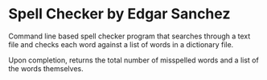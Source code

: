 # Spell Checker by Edgar Sanchez

Command line based spell checker program that searches through a text file and checks each word against a list of words in a dictionary file. 

Upon completion, returns the total number of misspelled words and a list of the words themselves.
